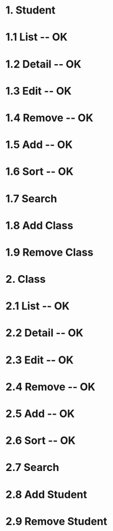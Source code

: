 # 1. Student
#   1.1 List -- OK
#   1.2 Detail -- OK
#   1.3 Edit -- OK
#   1.4 Remove -- OK
#   1.5 Add -- OK
#   1.6 Sort -- OK
#   1.7 Search
#   1.8 Add Class
#   1.9 Remove Class

# 2. Class
#   2.1 List -- OK
#   2.2 Detail -- OK
#   2.3 Edit -- OK
#   2.4 Remove -- OK
#   2.5 Add -- OK
#   2.6 Sort -- OK
#   2.7 Search
#   2.8 Add Student
#   2.9 Remove Student